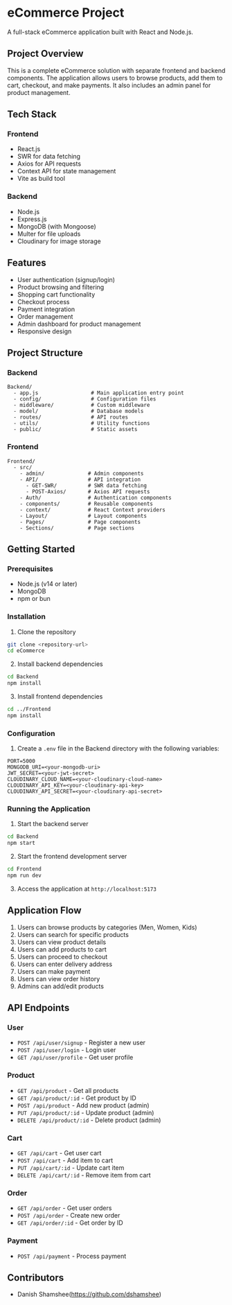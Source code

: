 # eCommerce Project

A full-stack eCommerce application built with React and Node.js.

## Project Overview

This is a complete eCommerce solution with separate frontend and backend components. The application allows users to browse products, add them to cart, checkout, and make payments. It also includes an admin panel for product management.

## Tech Stack

### Frontend
- React.js
- SWR for data fetching
- Axios for API requests
- Context API for state management
- Vite as build tool

### Backend
- Node.js
- Express.js
- MongoDB (with Mongoose)
- Multer for file uploads
- Cloudinary for image storage

## Features

- User authentication (signup/login)
- Product browsing and filtering
- Shopping cart functionality
- Checkout process
- Payment integration
- Order management
- Admin dashboard for product management
- Responsive design

## Project Structure

### Backend

```
Backend/
  - app.js                 # Main application entry point
  - config/                # Configuration files
  - middleware/            # Custom middleware
  - model/                 # Database models
  - routes/                # API routes
  - utils/                 # Utility functions
  - public/                # Static assets
```

### Frontend

```
Frontend/
  - src/
    - admin/              # Admin components
    - API/                # API integration
      - GET-SWR/          # SWR data fetching
      - POST-Axios/       # Axios API requests
    - Auth/               # Authentication components
    - components/         # Reusable components
    - context/            # React Context providers
    - Layout/             # Layout components
    - Pages/              # Page components
    - Sections/           # Page sections
```

## Getting Started

### Prerequisites

- Node.js (v14 or later)
- MongoDB
- npm or bun

### Installation

1. Clone the repository
```bash
git clone <repository-url>
cd eCommerce
```

2. Install backend dependencies
```bash
cd Backend
npm install
```

3. Install frontend dependencies
```bash
cd ../Frontend
npm install
```

### Configuration

1. Create a `.env` file in the Backend directory with the following variables:
```
PORT=5000
MONGODB_URI=<your-mongodb-uri>
JWT_SECRET=<your-jwt-secret>
CLOUDINARY_CLOUD_NAME=<your-cloudinary-cloud-name>
CLOUDINARY_API_KEY=<your-cloudinary-api-key>
CLOUDINARY_API_SECRET=<your-cloudinary-api-secret>
```

### Running the Application

1. Start the backend server
```bash
cd Backend
npm start
```

2. Start the frontend development server
```bash
cd Frontend
npm run dev
```

3. Access the application at `http://localhost:5173`

## Application Flow

1. Users can browse products by categories (Men, Women, Kids)
2. Users can search for specific products
3. Users can view product details
4. Users can add products to cart
5. Users can proceed to checkout
6. Users can enter delivery address
7. Users can make payment
8. Users can view order history
9. Admins can add/edit products

## API Endpoints

### User
- `POST /api/user/signup` - Register a new user
- `POST /api/user/login` - Login user
- `GET /api/user/profile` - Get user profile

### Product
- `GET /api/product` - Get all products
- `GET /api/product/:id` - Get product by ID
- `POST /api/product` - Add new product (admin)
- `PUT /api/product/:id` - Update product (admin)
- `DELETE /api/product/:id` - Delete product (admin)

### Cart
- `GET /api/cart` - Get user cart
- `POST /api/cart` - Add item to cart
- `PUT /api/cart/:id` - Update cart item
- `DELETE /api/cart/:id` - Remove item from cart

### Order
- `GET /api/order` - Get user orders
- `POST /api/order` - Create new order
- `GET /api/order/:id` - Get order by ID

### Payment
- `POST /api/payment` - Process payment
<!-- 
## License

[MIT](LICENSE) -->

## Contributors

- Danish Shamshee(https://github.com/dshamshee) 